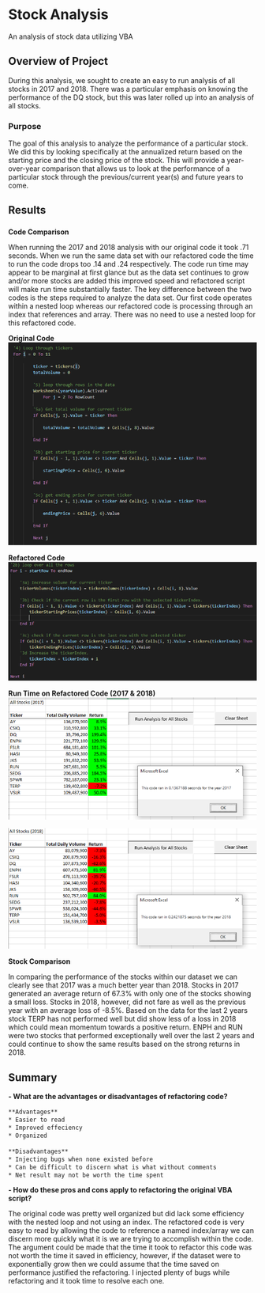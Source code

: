 # Stock Analysis
An analysis of stock data utilizing VBA

## Overview of Project
During this analysis, we sought to create an easy to run analysis of all stocks in 2017 and 2018.  There was a particular emphasis on knowing the performance of the DQ stock, but this was later rolled up into an analysis of all stocks.

### Purpose 
The goal of this analysis to analyze the performance of a particular stock.  We did this by looking specifically at the annualized return based on the starting price and the closing price of the stock.  This will provide a year-over-year comparison that allows us to look at the performance of a particular stock through the previous/current year(s) and future years to come.  

## Results
###
**Code Comparison**

When running the 2017 and 2018 analysis with our original code it took .71 seconds.  When we run the same data set with our refactored code the time to run the code drops too .14 and .24 respectively.  The code run time may appear to be marginal at first glance but as the data set continues to grow and/or more stocks are added this improved speed and refactored script will make run time substantially faster.  The key difference between the two codes is the steps required to analyze the data set.  Our first code operates within a nested loop whereas our refactored code is processing through an index that references and array.  There was no need to use a nested loop for this refactored code.  

**Original Code**
![](Resources\VBA_Module_Code.PNG)

**Refactored Code**
![](Resources\VBA_Challenge_Code.PNG)

**Run Time on Refactored Code (2017 & 2018)**
![](Resources\VBA_Challenge_2017.png)

![](Resources\VBA_Challenge_2018.png)

**Stock Comparison**

In comparing the performance of the stocks within our dataset we can clearly see that 2017 was a much better year than 2018.  Stocks in 2017 generated an average return of 67.3% with only one of the stocks showing a small loss.  Stocks in 2018, however, did not fare as well as the previous year with an average loss of -8.5%.  Based on the data for the last 2 years stock TERP has not performed well but did show less of a loss in 2018 which could mean momentum towards a positive return.  ENPH and RUN were two stocks that performed exceptionally well over the last 2 years and could continue to show the same results based on the strong returns in 2018.

## Summary

**- What are the advantages or disadvantages of refactoring code?**

    **Advantages**
    * Easier to read
    * Improved effeciency
    * Organized

    **Disadvantages**
    * Injecting bugs when none existed before
    * Can be difficult to discern what is what without comments
    * Net result may not be worth the time spent

**- How do these pros and cons apply to refactoring the original VBA script?**

The original code was pretty well organized but did lack some efficiency with the nested loop and not using an index.  The refactored code is very easy to read by allowing the code to reference a named index/array we can discern more quickly what it is we are trying to accomplish within the code.  The argument could be made that the time it took to refactor this code was not worth the time it saved in efficiency, however, if the dataset were to exponentially grow then we could assume that the time saved on performance justified the refactoring.  I injected plenty of bugs while refactoring and it took time to resolve each one.   
